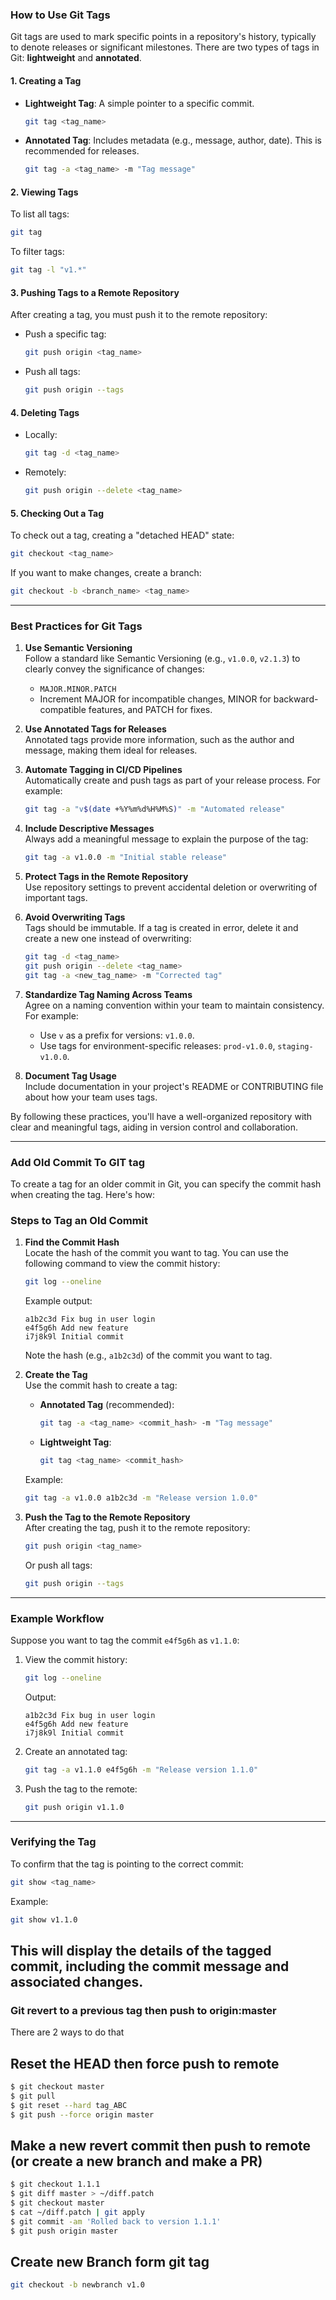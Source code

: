 ### **How to Use Git Tags**

Git tags are used to mark specific points in a repository's history, typically to denote releases or significant milestones. There are two types of tags in Git: **lightweight** and **annotated**.

#### **1. Creating a Tag**
- **Lightweight Tag**: A simple pointer to a specific commit.
  ```bash
  git tag <tag_name>
  ```
- **Annotated Tag**: Includes metadata (e.g., message, author, date). This is recommended for releases.
  ```bash
  git tag -a <tag_name> -m "Tag message"
  ```

#### **2. Viewing Tags**
To list all tags:
```bash
git tag
```
To filter tags:
```bash
git tag -l "v1.*"
```

#### **3. Pushing Tags to a Remote Repository**
After creating a tag, you must push it to the remote repository:
- Push a specific tag:
  ```bash
  git push origin <tag_name>
  ```
- Push all tags:
  ```bash
  git push origin --tags
  ```

#### **4. Deleting Tags**
- Locally:
  ```bash
  git tag -d <tag_name>
  ```
- Remotely:
  ```bash
  git push origin --delete <tag_name>
  ```

#### **5. Checking Out a Tag**
To check out a tag, creating a "detached HEAD" state:
```bash
git checkout <tag_name>
```

If you want to make changes, create a branch:
```bash
git checkout -b <branch_name> <tag_name>
```

---

### **Best Practices for Git Tags**

1. **Use Semantic Versioning**  
   Follow a standard like Semantic Versioning (e.g., `v1.0.0`, `v2.1.3`) to clearly convey the significance of changes:
   - `MAJOR.MINOR.PATCH`
   - Increment MAJOR for incompatible changes, MINOR for backward-compatible features, and PATCH for fixes.

2. **Use Annotated Tags for Releases**  
   Annotated tags provide more information, such as the author and message, making them ideal for releases.

3. **Automate Tagging in CI/CD Pipelines**  
   Automatically create and push tags as part of your release process. For example:
   ```bash
   git tag -a "v$(date +%Y%m%d%H%M%S)" -m "Automated release"
   ```

4. **Include Descriptive Messages**  
   Always add a meaningful message to explain the purpose of the tag:
   ```bash
   git tag -a v1.0.0 -m "Initial stable release"
   ```

5. **Protect Tags in the Remote Repository**  
   Use repository settings to prevent accidental deletion or overwriting of important tags.

6. **Avoid Overwriting Tags**  
   Tags should be immutable. If a tag is created in error, delete it and create a new one instead of overwriting:
   ```bash
   git tag -d <tag_name>
   git push origin --delete <tag_name>
   git tag -a <new_tag_name> -m "Corrected tag"
   ```

7. **Standardize Tag Naming Across Teams**  
   Agree on a naming convention within your team to maintain consistency. For example:
   - Use `v` as a prefix for versions: `v1.0.0`.
   - Use tags for environment-specific releases: `prod-v1.0.0`, `staging-v1.0.0`.

8. **Document Tag Usage**  
   Include documentation in your project's README or CONTRIBUTING file about how your team uses tags.

By following these practices, you'll have a well-organized repository with clear and meaningful tags, aiding in version control and collaboration.


---
### **Add Old Commit To GIT tag**

To create a tag for an older commit in Git, you can specify the commit hash when creating the tag. Here's how:

### **Steps to Tag an Old Commit**

1. **Find the Commit Hash**  
   Locate the hash of the commit you want to tag. You can use the following command to view the commit history:
   ```bash
   git log --oneline
   ```
   Example output:
   ```
   a1b2c3d Fix bug in user login
   e4f5g6h Add new feature
   i7j8k9l Initial commit
   ```

   Note the hash (e.g., `a1b2c3d`) of the commit you want to tag.

2. **Create the Tag**  
   Use the commit hash to create a tag:
   - **Annotated Tag** (recommended):
     ```bash
     git tag -a <tag_name> <commit_hash> -m "Tag message"
     ```
   - **Lightweight Tag**:
     ```bash
     git tag <tag_name> <commit_hash>
     ```

   Example:
   ```bash
   git tag -a v1.0.0 a1b2c3d -m "Release version 1.0.0"
   ```

3. **Push the Tag to the Remote Repository**  
   After creating the tag, push it to the remote repository:
   ```bash
   git push origin <tag_name>
   ```
   Or push all tags:
   ```bash
   git push origin --tags
   ```

---

### **Example Workflow**

Suppose you want to tag the commit `e4f5g6h` as `v1.1.0`:

1. View the commit history:
   ```bash
   git log --oneline
   ```
   Output:
   ```
   a1b2c3d Fix bug in user login
   e4f5g6h Add new feature
   i7j8k9l Initial commit
   ```

2. Create an annotated tag:
   ```bash
   git tag -a v1.1.0 e4f5g6h -m "Release version 1.1.0"
   ```

3. Push the tag to the remote:
   ```bash
   git push origin v1.1.0
   ```

---

### **Verifying the Tag**

To confirm that the tag is pointing to the correct commit:
```bash
git show <tag_name>
```

Example:
```bash
git show v1.1.0
```
This will display the details of the tagged commit, including the commit message and associated changes.
---

### **Git revert to a previous tag then push to origin:master**

There are 2 ways to do that

## Reset the HEAD then force push to remote

```bash
$ git checkout master
$ git pull
$ git reset --hard tag_ABC
$ git push --force origin master
```

## Make a new revert commit then push to remote (or create a new branch and make a PR)

```bash
$ git checkout 1.1.1
$ git diff master > ~/diff.patch
$ git checkout master
$ cat ~/diff.patch | git apply
$ git commit -am 'Rolled back to version 1.1.1'
$ git push origin master
```

## Create new Branch form git tag
```bash
git checkout -b newbranch v1.0
```